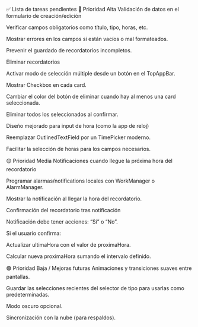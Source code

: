 ✅ Lista de tareas pendientes
🔴 Prioridad Alta
Validación de datos en el formulario de creación/edición

Verificar campos obligatorios como título, tipo, horas, etc.

Mostrar errores en los campos si están vacíos o mal formateados.

Prevenir el guardado de recordatorios incompletos.

Eliminar recordatorios

Activar modo de selección múltiple desde un botón en el TopAppBar.

Mostrar Checkbox en cada card.

Cambiar el color del botón de eliminar cuando hay al menos una card seleccionada.

Eliminar todos los seleccionados al confirmar.

Diseño mejorado para input de hora (como la app de reloj)

Reemplazar OutlinedTextField por un TimePicker moderno.

Facilitar la selección de horas para los campos necesarios.

🟡 Prioridad Media
Notificaciones cuando llegue la próxima hora del recordatorio

Programar alarmas/notifications locales con WorkManager o AlarmManager.

Mostrar la notificación al llegar la hora del recordatorio.

Confirmación del recordatorio tras notificación

Notificación debe tener acciones: “Sí” o “No”.

Si el usuario confirma:

Actualizar ultimaHora con el valor de proximaHora.

Calcular nueva proximaHora sumando el intervalo definido.

🟢 Prioridad Baja / Mejoras futuras
Animaciones y transiciones suaves entre pantallas.

Guardar las selecciones recientes del selector de tipo para usarlas como predeterminadas.

Modo oscuro opcional.

Sincronización con la nube (para respaldos).
